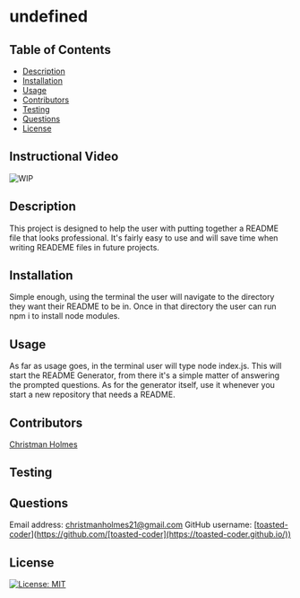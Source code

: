 # undefined
  ## Table of Contents
  - [Description](#description)
  - [Installation](#installation)
  - [Usage](#usage)
  - [Contributors](#contributors)
  - [Testing](#testing)
  - [Questions](#questions)
  - [License](#license)

  ## Instructional Video
  ![WIP]()

  ## Description
  This project is designed to help the user with putting together a README file that looks professional. It's fairly easy to use and will save time when writing READEME files in future projects.

  ## Installation
  Simple enough, using the terminal the user will navigate to the directory they want their README to be in. Once in that directory the user can run npm i to install node modules.

  ## Usage
  As far as usage goes, in the terminal user will type node index.js. This will start the README Generator, from there it's a simple matter of answering the prompted questions. As for the generator itself, use it whenever you start a new repository that needs a README.

  ## Contributors
  [Christman Holmes](https://toasted-coder.github.io/)

  ## Testing
  

  ## Questions
  Email address: christmanholmes21@gmail.com
  GitHub username: [[toasted-coder](https://toasted-coder.github.io/)](https://github.com/[toasted-coder](https://toasted-coder.github.io/))


  ## License
  [![License: MIT](https://img.shields.io/badge/License-MIT-yellow.svg)](https://opensource.org/licenses/MIT)

